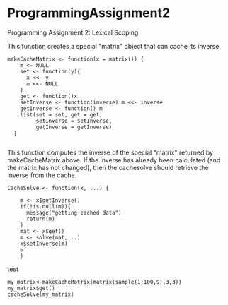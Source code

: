 # ProgrammingAssignment2
Programming Assignment 2: Lexical Scoping

This function creates a special "matrix" object that can cache its inverse.

```
makeCacheMatrix <- function(x = matrix()) {
    m <- NULL
    set <- function(y){
      x <<- y
      m <<- NULL
    }
    get <- function()x
    setInverse <- function(inverse) m <<- inverse
    getInverse <- function() m 
    list(set = set, get = get, 
         setInverse = setInverse, 
         getInverse = getInverse)
  }
	
```

This function computes the inverse of the special "matrix" returned by makeCacheMatrix above. If the inverse has already been calculated (and the matrix has not changed), then  the cachesolve should retrieve the inverse from the cache.

```
CacheSolve <- function(x, ...) {

    m <- x$getInverse()
    if(!is.null(m)){
      message("getting cached data")
      return(m)  
    }
    mat <- x$get()
    m <- solve(mat,...)
    x$setInverse(m)
    m
	}
```
		

test
```
my_matrix<-makeCacheMatrix(matrix(sample(1:100,9),3,3))
my_matrix$get()
cacheSolve(my_matrix)
```
